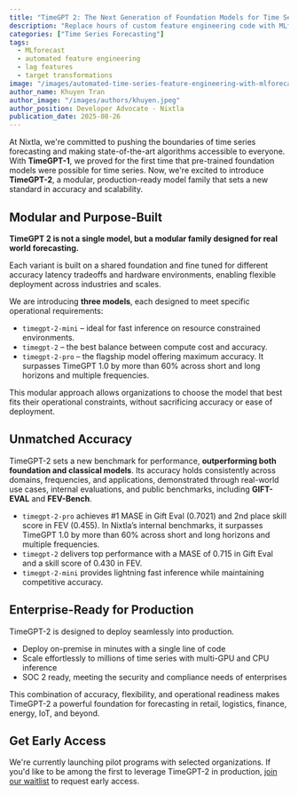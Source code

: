 ```yaml
---
title: "TimeGPT 2: The Next Generation of Foundation Models for Time Series Forecasting"
description: "Replace hours of custom feature engineering code with MLforecast's automated lag features, rolling statistics, and target transformations for faster, more reliable time series forecasting."
categories: ["Time Series Forecasting"]
tags:
  - MLforecast
  - automated feature engineering
  - lag features
  - target transformations
image: "/images/automated-time-series-feature-engineering-with-mlforecast/automated-feature-engineering-rolling-expanding-comparison.svg"
author_name: Khuyen Tran
author_image: "/images/authors/khuyen.jpeg"
author_position: Developer Advocate - Nixtla
publication_date: 2025-08-26
---
```


At Nixtla, we're committed to pushing the boundaries of time series forecasting and making state-of-the-art algorithms accessible to everyone. With **TimeGPT-1**, we proved for the first time that pre-trained foundation models were possible for time series. Now, we're excited to introduce **TimeGPT-2**, a modular, production-ready model family that sets a new standard in accuracy and scalability.

## Modular and Purpose-Built

**TimeGPT 2 is not a single model, but a modular family designed for real world forecasting.**

Each variant is built on a shared foundation and fine tuned for different accuracy latency tradeoffs and hardware environments, enabling flexible deployment across industries and scales.

We are introducing **three models**, each designed to meet specific operational requirements:

- `timegpt-2-mini` – ideal for fast inference on resource constrained environments.
- `timegpt-2` – the best balance between compute cost and accuracy.
- `timegpt-2-pro` – the flagship model offering maximum accuracy. It surpasses TimeGPT 1.0 by more than 60% across short and long horizons and multiple frequencies.

This modular approach allows organizations to choose the model that best fits their operational constraints, without sacrificing accuracy or ease of deployment.

## Unmatched Accuracy

TimeGPT-2 sets a new benchmark for performance, **outperforming both foundation and classical models**. Its accuracy holds consistently across domains, frequencies, and applications, demonstrated through real-world use cases, internal evaluations, and public benchmarks, including **GIFT-EVAL** and **FEV-Bench**.

- `timegpt-2-pro` achieves #1 MASE in Gift Eval (0.7021) and 2nd place skill score in FEV (0.455). In Nixtla’s internal benchmarks, it surpasses TimeGPT 1.0 by more than 60% across short and long horizons and multiple frequencies.
- `timegpt-2` delivers top performance with a MASE of 0.715 in Gift Eval and a skill score of 0.430 in FEV.
- `timegpt-2-mini` provides lightning fast inference while maintaining competitive accuracy.

## Enterprise-Ready for Production

TimeGPT-2 is designed to deploy seamlessly into production.

- Deploy on-premise in minutes with a single line of code
- Scale effortlessly to millions of time series with multi-GPU and CPU inference
- SOC 2 ready, meeting the security and compliance needs of enterprises

This combination of accuracy, flexibility, and operational readiness makes TimeGPT-2 a powerful foundation for forecasting in retail, logistics, finance, energy, IoT, and beyond.

## Get Early Access

We're currently launching pilot programs with selected organizations. If you'd like to be among the first to leverage TimeGPT-2 in production, [join our waitlist](https://dashboard.nixtla.io/waitlist) to request early access.
